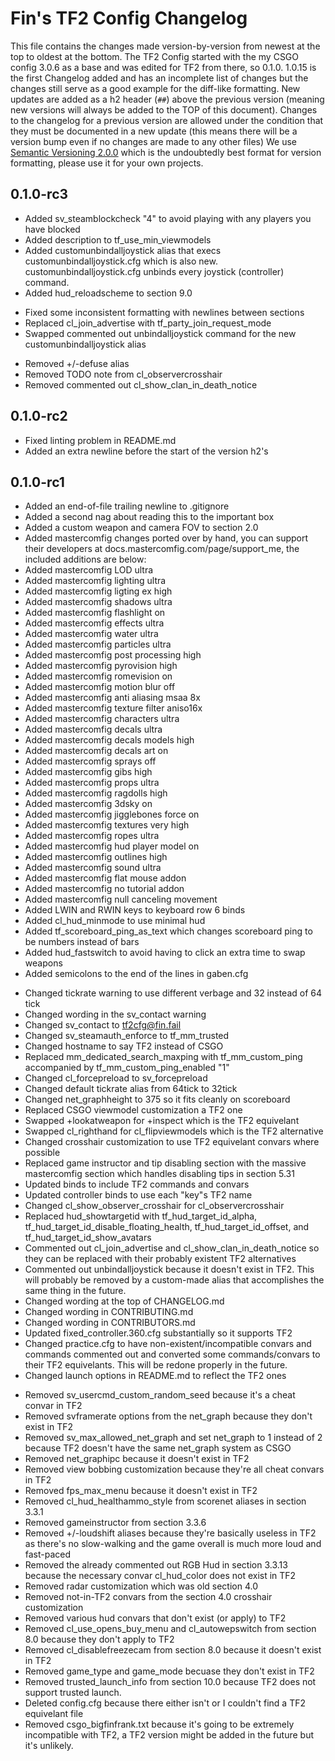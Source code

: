 # Fin's TF2 Config Changelog
This file contains the changes made version-by-version from newest at the top to oldest at the bottom.
The TF2 Config started with the my CSGO config 3.0.6 as a base and was edited for TF2 from there, so 0.1.0.
1.0.15 is the first Changelog added and has an incomplete list of changes but the changes still serve as a good example for the diff-like formatting.
New updates are added as a h2 header (`##`) above the previous version (meaning new versions will always be added to the TOP of this document). Changes to the changelog for a previous version are allowed under the condition that they must be documented in a new update (this means there will be a version bump even if no changes are made to any other files)
We use [Semantic Versioning 2.0.0](https://semver.org/spec/v2.0.0.html) which is the undoubtedly best format for version formatting, please use it for your own projects.


## 0.1.0-rc3
+ Added sv_steamblockcheck "4" to avoid playing with any players you have blocked
+ Added description to tf_use_min_viewmodels
+ Added customunbindalljoystick alias that execs customunbindalljoystick.cfg which is also new. customunbindalljoystick.cfg unbinds every joystick (controller) command.
+ Added hud_reloadscheme to section 9.0

* Fixed some inconsistent formatting with newlines between sections
* Replaced cl_join_advertise with tf_party_join_request_mode
* Swapped commented out unbindalljoystick command for the new customunbindalljoystick alias

- Removed +/-defuse alias
- Removed TODO note from cl_observercrosshair
- Removed commented out cl_show_clan_in_death_notice


## 0.1.0-rc2
* Fixed linting problem in README.md
* Added an extra newline before the start of the version h2's


## 0.1.0-rc1
+ Added an end-of-file trailing newline to .gitignore
+ Added a second nag about reading this to the important box
+ Added a custom weapon and camera FOV to section 2.0
+ Added mastercomfig changes ported over by hand, you can support their developers at docs.mastercomfig.com/page/support_me, the included additions are below:
+ Added mastercomfig LOD ultra
+ Added mastercomfig lighting ultra
+ Added mastercomfig ligting ex high
+ Added mastercomfig shadows ultra
+ Added mastercomfig flashlight on
+ Added mastercomfig effects ultra
+ Added mastercomfig water ultra
+ Added mastercomfig particles ultra
+ Added mastercomfig post processing high
+ Added mastercomfig pyrovision high
+ Added mastercomfig romevision on
+ Added mastercomfig motion blur off
+ Added mastercomfig anti aliasing msaa 8x
+ Added mastercomfig texture filter aniso16x
+ Added mastercomfig characters ultra
+ Added mastercomfig decals ultra
+ Added mastercomfig decals models high
+ Added mastercomfig decals art on
+ Added mastercomfig sprays off
+ Added mastercomfig gibs high
+ Added mastercomfig props ultra
+ Added mastercomfig ragdolls high
+ Added mastercomfig 3dsky on
+ Added mastercomfig jigglebones force on
+ Added mastercomfig textures very high
+ Added mastercomfig ropes ultra
+ Added mastercomfig hud player model on
+ Added mastercomfig outlines high
+ Added mastercomfig sound ultra
+ Added mastercomfig flat mouse addon
+ Added mastercomfig no tutorial addon
+ Added mastercomfig null canceling movement
+ Added LWIN and RWIN keys to keyboard row 6 binds
+ Added cl_hud_minmode to use minimal hud
+ Added tf_scoreboard_ping_as_text which changes scoreboard ping to be numbers instead of bars
+ Added hud_fastswitch to avoid having to click an extra time to swap weapons
+ Added semicolons to the end of the lines in gaben.cfg

* Changed tickrate warning to use different verbage and 32 instead of 64 tick
* Changed wording in the sv_contact warning
* Changed sv_contact to tf2cfg@fin.fail
* Changed sv_steamauth_enforce to tf_mm_trusted
* Changed hostname to say TF2 instead of CSGO
* Replaced mm_dedicated_search_maxping with tf_mm_custom_ping accompanied by tf_mm_custom_ping_enabled "1"
* Changed cl_forcepreload to sv_forcepreload
* Changed default tickrate alias from 64tick to 32tick
* Changed net_graphheight to 375 so it fits cleanly on scoreboard
* Replaced CSGO viewmodel customization a TF2 one
* Swapped +lookatweapon for +inspect which is the TF2 equivelant
* Swapped cl_righthand for cl_flipviewmodels which is the TF2 alternative
* Changed crosshair customization to use TF2 equivelant convars where possible
* Replaced game instructor and tip disabling section with the massive mastercomfig section which handles disabling tips in section 5.31
* Updated binds to include TF2 commands and convars
* Updated controller binds to use each "key"s TF2 name
* Changed cl_show_observer_crosshair for cl_observercrosshair
* Replaced hud_showtargetid with tf_hud_target_id_alpha, tf_hud_target_id_disable_floating_health, tf_hud_target_id_offset, and tf_hud_target_id_show_avatars
* Commented out cl_join_advertise and cl_show_clan_in_death_notice so they can be replaced with their probably existent TF2 alternatives
* Commented out unbindalljoystick because it doesn't exist in TF2. This will probably be removed by a custom-made alias that accomplishes the same thing in the future.
* Changed wording at the top of CHANGELOG.md
* Changed wording in CONTRIBUTING.md
* Changed wording in CONTRIBUTORS.md
* Updated fixed_controller.360.cfg substantially so it supports TF2
* Changed practice.cfg to have non-existent/incompatible convars and commands commented out and converted some commands/convars to their TF2 equivelants. This will be redone properly in the future.
* Changed launch options in README.md to reflect the TF2 ones

- Removed sv_usercmd_custom_random_seed because it's a cheat convar in TF2
- Removed svframerate options from the net_graph because they don't exist in TF2
- Removed sv_max_allowed_net_graph and set net_graph to 1 instead of 2 because TF2 doesn't have the same net_graph system as CSGO
- Removed net_graphipc because it doesn't exist in TF2
- Removed view bobbing customization because they're all cheat convars in TF2
- Removed fps_max_menu because it doesn't exist in TF2
- Removed cl_hud_healthammo_style from scorenet aliases in section 3.3.1
- Removed gameinstructor from section 3.3.6
- Removed +/-loudshift aliases because they're basically useless in TF2 as there's no slow-walking and the game overall is much more loud and fast-paced
- Removed the already commented out RGB Hud in section 3.3.13 because the necessary convar cl_hud_color does not exist in TF2
- Removed radar customization which was old section 4.0
- Removed not-in-TF2 convars from the section 4.0 crosshair customization
- Removed various hud convars that don't exist (or apply) to TF2
- Removed cl_use_opens_buy_menu and cl_autowepswitch from section 8.0 because they don't apply to TF2
- Removed cl_disablefreezecam from section 8.0 because it doesn't exist in TF2
- Removed game_type and game_mode becuase they don't exist in TF2
- Removed trusted_launch_info from section 10.0 because TF2 does not support trusted launch.
- Deleted config.cfg because there either isn't or I couldn't find a TF2 equivelant file
- Removed csgo_bigfinfrank.txt because it's going to be extremely incompatible with TF2, a TF2 version might be added in the future but it's unlikely.
